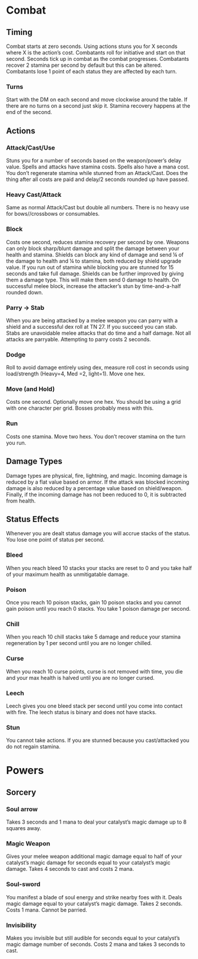 # Combat
## Timing

Combat starts at zero seconds. Using actions stuns you for X seconds where X is the action’s cost. Combatants roll for initiative and start on that second. Seconds tick up in combat as the combat progresses. Combatants recover 2 stamina per second by default but this can be altered. Combatants lose 1 point of each status they are affected by each turn.

### Turns

Start with the DM on each second and move clockwise around the table. If there are no turns on a second just skip it. Stamina recovery happens at the end of the second. 
## Actions

### Attack/Cast/Use

Stuns you for a number of seconds based on the weapon/power’s delay value. Spells and attacks have stamina costs. Spells also have a mana cost. You don’t regenerate stamina while stunned from an Attack/Cast. Does the thing after all costs are paid and delay/2 seconds rounded up have passed.

### Heavy Cast/Attack

Same as normal Attack/Cast but double all numbers. There is no heavy use for bows//crossbows or consumables.

### Block

Costs one second, reduces stamina recovery per second by one. Weapons can only block sharp/blunt damage and split the damage between your health and stamina. Shields can block any kind of damage and send ¼ of the damage to health and ¼ to stamina, both reduced by shield upgrade value. If you run out of stamina while blocking you are stunned for 15 seconds and take full damage. Shields can be further improved by giving them a damage type. This will make them send 0 damage to health. On successful melee block, increase the attacker’s stun by time-and-a-half rounded down. 

### Parry -> Stab

When you are being attacked by a melee weapon you can parry with a shield and a successful dex roll at TN 27. If you succeed you can stab. Stabs are unavoidable melee attacks that do time and a half damage. Not all attacks are parryable. Attempting to parry costs 2 seconds.

### Dodge

Roll to avoid damage entirely using dex, measure roll cost in seconds using load/strength (Heavy=4, Med =2, light=1). Move one hex.

### Move (and Hold)

Costs one second. Optionally move one hex. You should be using a grid with one character per grid. Bosses probably mess with this.

### Run

Costs one stamina. Move two hexs. You don’t recover stamina on the turn you run.

## Damage Types

Damage types are physical, fire, lightning, and magic. Incoming damage is reduced by a flat value based on armor. If the attack was blocked incoming damage is also reduced by a percentage value based on shield/weapon. Finally, if the incoming damage has not been reduced to 0, it is subtracted from health.

## Status Effects

Whenever you are dealt status damage you will accrue stacks of the status. You lose one point of status per second.

### Bleed

When you reach bleed 10 stacks your stacks are reset to 0 and you take half of your maximum health as unmitigatable damage.

### Poison

Once you reach 10 poison stacks, gain 10 poison stacks and you cannot gain poison until you reach 0 stacks. You take 1 poison damage per second.

### Chill

When you reach 10 chill stacks take 5 damage and reduce your stamina regeneration by 1 per second until you are no longer chilled.

### Curse

When you reach 10 curse points, curse is not removed with time, you die and your max health is halved until you are no longer cursed.

### Leech

Leech gives you one bleed stack per second until you come into contact with fire. The leech status is binary and does not have stacks.

### Stun

You cannot take actions. If you are stunned because you cast/attacked you do not regain stamina.
# Powers

## Sorcery

### Soul arrow

Takes 3 seconds and 1 mana to deal your catalyst’s magic damage up to 8 squares away.

### Magic Weapon

Gives your melee weapon additional magic damage equal to half of your catalyst’s magic damage for seconds equal to your catalyst’s magic damage. Takes 4 seconds to cast and costs 2 mana.
### Soul-sword

You manifest a blade of soul energy and strike nearby foes with it. Deals magic damage equal to your catalyst’s magic damage. Takes 2 seconds. Costs 1 mana. Cannot be parried.

### Invisibility

Makes you invisible but still audible for seconds equal to your catalyst’s magic damage number of seconds. Costs 2 mana and takes 3 seconds to cast.